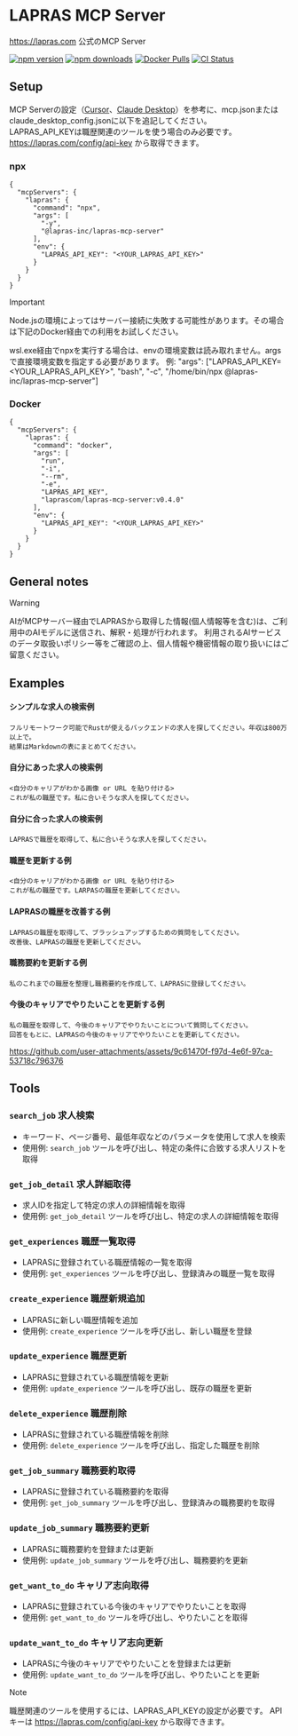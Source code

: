 # LAPRAS MCP Server

https://lapras.com 公式のMCP Server

[![npm version](https://img.shields.io/npm/v/@lapras-inc/lapras-mcp-server.svg)](https://www.npmjs.com/package/@lapras-inc/lapras-mcp-server)
[![npm downloads](https://img.shields.io/npm/dt/@lapras-inc/lapras-mcp-server.svg)](https://www.npmjs.com/package/@lapras-inc/lapras-mcp-server)
[![Docker Pulls](https://img.shields.io/docker/pulls/laprascom/lapras-mcp-server)](https://hub.docker.com/r/laprascom/lapras-mcp-server)
[![CI Status](https://img.shields.io/github/actions/workflow/status/lapras-inc/lapras-mcp-server/ci.yml?branch=main)](https://github.com/lapras-inc/lapras-mcp-server/actions)


##  Setup

MCP Serverの設定（[Cursor](https://docs.cursor.com/context/model-context-protocol#configuring-mcp-servers)、[Claude Desktop](https://modelcontextprotocol.io/quickstart/user)）を参考に、mcp.jsonまたはclaude_desktop_config.jsonに以下を追記してください。  
LAPRAS_API_KEYは職歴関連のツールを使う場合のみ必要です。https://lapras.com/config/api-key から取得できます。

### npx

```
{
  "mcpServers": {
    "lapras": {
      "command": "npx",
      "args": [
        "-y",
        "@lapras-inc/lapras-mcp-server"
      ],
      "env": {
        "LAPRAS_API_KEY": "<YOUR_LAPRAS_API_KEY>"
      }
    }
  }
}
```

> [!IMPORTANT]
> Node.jsの環境によってはサーバー接続に失敗する可能性があります。その場合は下記のDocker経由での利用をお試しください。
>
> wsl.exe経由でnpxを実行する場合は、envの環境変数は読み取れません。argsで直接環境変数を指定する必要があります。
> 例: "args": ["LAPRAS_API_KEY=<YOUR_LAPRAS_API_KEY>", "bash", "-c", "/home/bin/npx @lapras-inc/lapras-mcp-server"]


### Docker

```
{
  "mcpServers": {
    "lapras": {
      "command": "docker",
      "args": [
        "run",
        "-i",
        "--rm",
        "-e",
        "LAPRAS_API_KEY",
        "laprascom/lapras-mcp-server:v0.4.0"
      ],
      "env": {
        "LAPRAS_API_KEY": "<YOUR_LAPRAS_API_KEY>"
      }
    }
  }
}
```

## General notes
> [!WARNING]
> AIがMCPサーバー経由でLAPRASから取得した情報(個人情報等を含む)は、ご利用中のAIモデルに送信され、解釈・処理が行われます。
> 利用されるAIサービスのデータ取扱いポリシー等をご確認の上、個人情報や機密情報の取り扱いにはご留意ください。

## Examples

#### シンプルな求人の検索例

```
フルリモートワーク可能でRustが使えるバックエンドの求人を探してください。年収は800万以上で。
結果はMarkdownの表にまとめてください。
```

#### 自分にあった求人の検索例

```
<自分のキャリアがわかる画像 or URL を貼り付ける> 
これが私の職歴です。私に合いそうな求人を探してください。
```

#### 自分に合った求人の検索例

```
LAPRASで職歴を取得して、私に合いそうな求人を探してください。
```

#### 職歴を更新する例

```
<自分のキャリアがわかる画像 or URL を貼り付ける> 
これが私の職歴です。LARPASの職歴を更新してください。
```

#### LAPRASの職歴を改善する例

```
LAPRASの職歴を取得して、ブラッシュアップするための質問をしてください。
改善後、LAPRASの職歴を更新してください。
```

#### 職務要約を更新する例

```
私のこれまでの職歴を整理し職務要約を作成して、LAPRASに登録してください。
```

#### 今後のキャリアでやりたいことを更新する例

```
私の職歴を取得して、今後のキャリアでやりたいことについて質問してください。
回答をもとに、LAPRASの今後のキャリアでやりたいことを更新してください。
```

https://github.com/user-attachments/assets/9c61470f-f97d-4e6f-97ca-53718c796376

## Tools
###  `search_job` 求人検索
- キーワード、ページ番号、最低年収などのパラメータを使用して求人を検索
- 使用例: `search_job` ツールを呼び出し、特定の条件に合致する求人リストを取得

### `get_job_detail` 求人詳細取得
- 求人IDを指定して特定の求人の詳細情報を取得
- 使用例: `get_job_detail` ツールを呼び出し、特定の求人の詳細情報を取得

### `get_experiences` 職歴一覧取得
- LAPRASに登録されている職歴情報の一覧を取得
- 使用例: `get_experiences` ツールを呼び出し、登録済みの職歴一覧を取得

### `create_experience` 職歴新規追加
- LAPRASに新しい職歴情報を追加
- 使用例: `create_experience` ツールを呼び出し、新しい職歴を登録

### `update_experience` 職歴更新
- LAPRASに登録されている職歴情報を更新
- 使用例: `update_experience` ツールを呼び出し、既存の職歴を更新

### `delete_experience` 職歴削除
- LAPRASに登録されている職歴情報を削除
- 使用例: `delete_experience` ツールを呼び出し、指定した職歴を削除

### `get_job_summary` 職務要約取得
- LAPRASに登録されている職務要約を取得
- 使用例: `get_job_summary` ツールを呼び出し、登録済みの職務要約を取得

### `update_job_summary` 職務要約更新
- LAPRASに職務要約を登録または更新
- 使用例: `update_job_summary` ツールを呼び出し、職務要約を更新

### `get_want_to_do` キャリア志向取得
- LAPRASに登録されている今後のキャリアでやりたいことを取得
- 使用例: `get_want_to_do` ツールを呼び出し、やりたいことを取得

### `update_want_to_do` キャリア志向更新
- LAPRASに今後のキャリアでやりたいことを登録または更新
- 使用例: `update_want_to_do` ツールを呼び出し、やりたいことを更新

> [!NOTE]
> 職歴関連のツールを使用するには、LAPRAS_API_KEYの設定が必要です。
> APIキーは https://lapras.com/config/api-key から取得できます。


